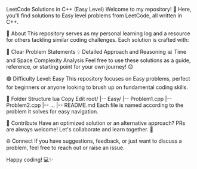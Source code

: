 LeetCode Solutions in C++ (Easy Level)
Welcome to my repository! 🚀 Here, you'll find solutions to Easy level problems from LeetCode, all written in C++.

🌟 About
This repository serves as my personal learning log and a resource for others tackling similar coding challenges. Each solution is crafted with:

📝 Clear Problem Statements
💡 Detailed Approach and Reasoning
📊 Time and Space Complexity Analysis
Feel free to use these solutions as a guide, reference, or starting point for your own journey! 😊

🟢 Difficulty Level: Easy
This repository focuses on Easy problems, perfect for beginners or anyone looking to brush up on fundamental coding skills.

📂 Folder Structure
lua
Copy
Edit
root/
|-- Easy/
    |-- Problem1.cpp
    |-- Problem2.cpp
    |-- ...
|-- README.md
Each file is named according to the problem it solves for easy navigation.

🤝 Contribute
Have an optimized solution or an alternative approach? PRs are always welcome! Let's collaborate and learn together. 🎉

🌐 Connect
If you have suggestions, feedback, or just want to discuss a problem, feel free to reach out or raise an issue.

Happy coding! 💻✨

